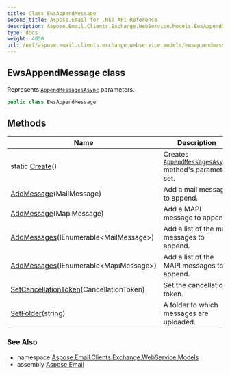 ```yaml
---
title: Class EwsAppendMessage
second_title: Aspose.Email for .NET API Reference
description: Aspose.Email.Clients.Exchange.WebService.Models.EwsAppendMessage class. Represents AppendMessagesAsync parameters
type: docs
weight: 4050
url: /net/aspose.email.clients.exchange.webservice.models/ewsappendmessage/
---
```

## EwsAppendMessage class

Represents [`AppendMessagesAsync`](../../aspose.email.clients.exchange.webservice/iasyncewsclient/appendmessagesasync/) parameters.

```csharp
public class EwsAppendMessage
```

## Methods

| Name | Description |
| --- | --- |
| static [Create](../../aspose.email.clients.exchange.webservice.models/ewsappendmessage/create/)() | Creates [`AppendMessagesAsync`](../../aspose.email.clients.exchange.webservice/iasyncewsclient/appendmessagesasync/) method's parameter set. |
| [AddMessage](../../aspose.email.clients.exchange.webservice.models/ewsappendmessage/addmessage/#addmessage)(MailMessage) | Add a mail message to append. |
| [AddMessage](../../aspose.email.clients.exchange.webservice.models/ewsappendmessage/addmessage/#addmessage_1)(MapiMessage) | Add a MAPI message to append. |
| [AddMessages](../../aspose.email.clients.exchange.webservice.models/ewsappendmessage/addmessages/#addmessages)(IEnumerable&lt;MailMessage&gt;) | Add a list of the mail messages to append. |
| [AddMessages](../../aspose.email.clients.exchange.webservice.models/ewsappendmessage/addmessages/#addmessages_1)(IEnumerable&lt;MapiMessage&gt;) | Add a list of the MAPI messages to append. |
| [SetCancellationToken](../../aspose.email.clients.exchange.webservice.models/ewsappendmessage/setcancellationtoken/)(CancellationToken) | Set the cancellation token. |
| [SetFolder](../../aspose.email.clients.exchange.webservice.models/ewsappendmessage/setfolder/)(string) | A folder to which messages are uploaded. |

### See Also

* namespace [Aspose.Email.Clients.Exchange.WebService.Models](../../aspose.email.clients.exchange.webservice.models/)
* assembly [Aspose.Email](../../)


